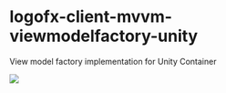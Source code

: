 # logofx-client-mvvm-viewmodelfactory-unity
View model factory implementation for Unity Container

<img src=https://ci.appveyor.com/api/projects/status/github/logofx/logofx-client-mvvm-viewmodelfactory-unity>